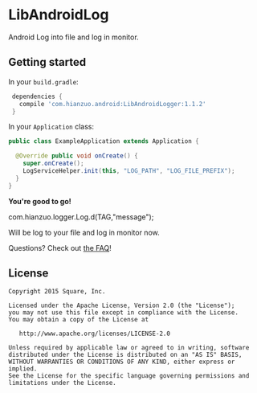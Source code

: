 # LibAndroidLog

Android Log into file and log in monitor.

## Getting started

In your `build.gradle`:

```gradle
 dependencies {
   compile 'com.hianzuo.android:LibAndroidLogger:1.1.2'
 }
```

In your `Application` class:

```java
public class ExampleApplication extends Application {

  @Override public void onCreate() {
    super.onCreate();
    LogServiceHelper.init(this, "LOG_PATH", "LOG_FILE_PREFIX");
  }
}
```

**You're good to go!**


com.hianzuo.logger.Log.d(TAG,"message");

Will be log to your file and log in monitor now.


Questions? Check out [the FAQ](https://github.com/hianzuo/andorid-logger/wiki/FAQ)!

## License

    Copyright 2015 Square, Inc.

    Licensed under the Apache License, Version 2.0 (the "License");
    you may not use this file except in compliance with the License.
    You may obtain a copy of the License at

       http://www.apache.org/licenses/LICENSE-2.0

    Unless required by applicable law or agreed to in writing, software
    distributed under the License is distributed on an "AS IS" BASIS,
    WITHOUT WARRANTIES OR CONDITIONS OF ANY KIND, either express or implied.
    See the License for the specific language governing permissions and
    limitations under the License.
